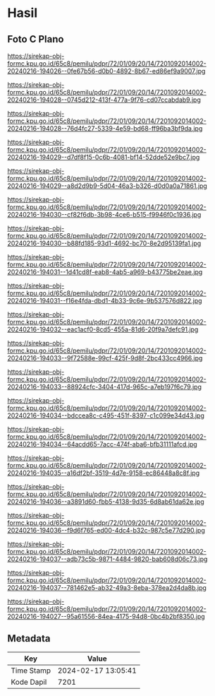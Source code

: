 # Hasil

## Foto C Plano

https://sirekap-obj-formc.kpu.go.id/65c8/pemilu/pdpr/72/01/09/20/14/7201092014002-20240216-194026--0fe67b56-d0b0-4892-8b67-ed86ef9a9007.jpg

https://sirekap-obj-formc.kpu.go.id/65c8/pemilu/pdpr/72/01/09/20/14/7201092014002-20240216-194028--0745d212-413f-477a-9f76-cd07ccabdab9.jpg

https://sirekap-obj-formc.kpu.go.id/65c8/pemilu/pdpr/72/01/09/20/14/7201092014002-20240216-194028--76d4fc27-5339-4e59-bd68-ff96ba3bf9da.jpg

https://sirekap-obj-formc.kpu.go.id/65c8/pemilu/pdpr/72/01/09/20/14/7201092014002-20240216-194029--d7df8f15-0c6b-4081-bf14-52dde52e9bc7.jpg

https://sirekap-obj-formc.kpu.go.id/65c8/pemilu/pdpr/72/01/09/20/14/7201092014002-20240216-194029--a8d2d9b9-5d04-46a3-b326-d0d0a0a71861.jpg

https://sirekap-obj-formc.kpu.go.id/65c8/pemilu/pdpr/72/01/09/20/14/7201092014002-20240216-194030--cf82f6db-3b98-4ce6-b515-f9946f0c1936.jpg

https://sirekap-obj-formc.kpu.go.id/65c8/pemilu/pdpr/72/01/09/20/14/7201092014002-20240216-194030--b88fd185-93d1-4692-bc70-8e2d95139fa1.jpg

https://sirekap-obj-formc.kpu.go.id/65c8/pemilu/pdpr/72/01/09/20/14/7201092014002-20240216-194031--1d41cd8f-eab8-4ab5-a969-b43775be2eae.jpg

https://sirekap-obj-formc.kpu.go.id/65c8/pemilu/pdpr/72/01/09/20/14/7201092014002-20240216-194031--f16e4fda-dbd1-4b33-9c6e-9b537576d822.jpg

https://sirekap-obj-formc.kpu.go.id/65c8/pemilu/pdpr/72/01/09/20/14/7201092014002-20240216-194032--eac1acf0-8cd5-455a-81d6-20f9a7defc91.jpg

https://sirekap-obj-formc.kpu.go.id/65c8/pemilu/pdpr/72/01/09/20/14/7201092014002-20240216-194033--9f72588e-99cf-425f-9d8f-2bc433cc4966.jpg

https://sirekap-obj-formc.kpu.go.id/65c8/pemilu/pdpr/72/01/09/20/14/7201092014002-20240216-194033--88924cfc-3404-417d-965c-a7eb197f6c79.jpg

https://sirekap-obj-formc.kpu.go.id/65c8/pemilu/pdpr/72/01/09/20/14/7201092014002-20240216-194034--bdccea8c-c495-451f-8397-c1c099e34d43.jpg

https://sirekap-obj-formc.kpu.go.id/65c8/pemilu/pdpr/72/01/09/20/14/7201092014002-20240216-194034--64acdd65-7acc-474f-aba6-bfb31111afcd.jpg

https://sirekap-obj-formc.kpu.go.id/65c8/pemilu/pdpr/72/01/09/20/14/7201092014002-20240216-194035--a16df2bf-3519-4d7e-9158-ec86448a8c8f.jpg

https://sirekap-obj-formc.kpu.go.id/65c8/pemilu/pdpr/72/01/09/20/14/7201092014002-20240216-194036--a3891d60-fbb5-4138-9d35-6d8ab61da62e.jpg

https://sirekap-obj-formc.kpu.go.id/65c8/pemilu/pdpr/72/01/09/20/14/7201092014002-20240216-194036--f9d6f765-ed00-4dc4-b32c-987c5e77d290.jpg

https://sirekap-obj-formc.kpu.go.id/65c8/pemilu/pdpr/72/01/09/20/14/7201092014002-20240216-194037--adb73c5b-9871-4484-9820-bab608d06c73.jpg

https://sirekap-obj-formc.kpu.go.id/65c8/pemilu/pdpr/72/01/09/20/14/7201092014002-20240216-194037--781462e5-ab32-49a3-8eba-378ea2d4da8b.jpg

https://sirekap-obj-formc.kpu.go.id/65c8/pemilu/pdpr/72/01/09/20/14/7201092014002-20240216-194027--95a61556-84ea-4175-94d8-0bc4b2bf8350.jpg


## Metadata

| Key        | Value               |
| ---------- | ------------------- |
| Time Stamp | 2024-02-17 13:05:41 |
| Kode Dapil | 7201                |



